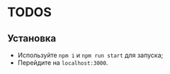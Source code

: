 # TODOS
## Установка
- Используйте `npm i` и `npm run start` для запуска;
- Перейдите на `localhost:3000`.
